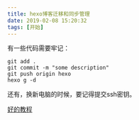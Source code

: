 ```yaml
---
title: hexo博客迁移和同步管理
date: 2019-02-08 15:20:32
tags: [开始]
---
```


有一些代码需要牢记：

<!--more-->

```
git add .
git commit -m "some description"
git push origin hexo
hexo g -d
```

还有，换新电脑的时候，要记得提交ssh密钥。

[好的教程](https://www.jianshu.com/p/fceaf373d797)